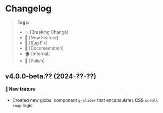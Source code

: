 Changelog
=========

> **Tags:**
> - :boom:       [Breaking Change]
> - :rocket:     [New Feature]
> - :bug:        [Bug Fix]
> - :memo:       [Documentation]
> - :house:      [Internal]
> - :nail_care:  [Polish]


## v4.0.0-beta.?? (2024-??-??)

#### :rocket: New feature

* Created new global component `g-slider` that encapsulates CSS `scroll snap` logic
